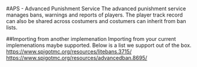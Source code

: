 #APS - Advanced Punishment Service
The advanced punishment service manages bans, warnings and reports of players. The player track record can also be shared across costumers and costumers can inherit from ban lists.

##Importing from another implemenation
Importing from your current implemenations maybe supported. Below is a list we support out of the box.
https://www.spigotmc.org/resources/litebans.3715/
https://www.spigotmc.org/resources/advancedban.8695/
